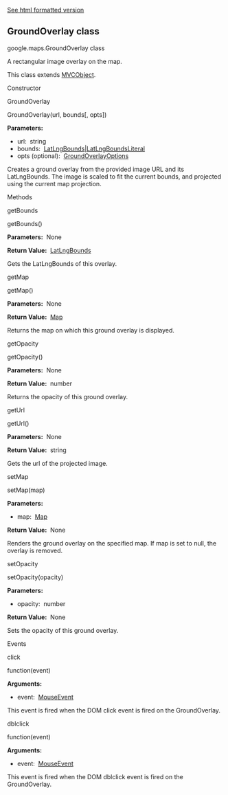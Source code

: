 [See html formatted version](https://huasofoundries.github.io/google-maps-documentation/GroundOverlay.html)


GroundOverlay class
-------------------

google.maps.GroundOverlay class

A rectangular image overlay on the map.

This class extends [MVCObject](https://github.com/amenadiel/google-maps-documentation/blob/master/docs/MVCObject.md).

Constructor

GroundOverlay

GroundOverlay(url, bounds\[, opts\])

**Parameters:** 

*   url:  string
*   bounds:  [LatLngBounds](https://github.com/amenadiel/google-maps-documentation/blob/master/docs/LatLngBounds.md)|[LatLngBoundsLiteral](https://github.com/amenadiel/google-maps-documentation/blob/master/docs/LatLngBoundsLiteral.md)
*   opts (optional):  [GroundOverlayOptions](https://github.com/amenadiel/google-maps-documentation/blob/master/docs/GroundOverlayOptions.md)

Creates a ground overlay from the provided image URL and its LatLngBounds. The image is scaled to fit the current bounds, and projected using the current map projection.

Methods

getBounds

getBounds()

**Parameters:**  None

**Return Value:**  [LatLngBounds](https://github.com/amenadiel/google-maps-documentation/blob/master/docs/LatLngBounds.md)

Gets the LatLngBounds of this overlay.

getMap

getMap()

**Parameters:**  None

**Return Value:**  [Map](https://github.com/amenadiel/google-maps-documentation/blob/master/docs/Map.md)

Returns the map on which this ground overlay is displayed.

getOpacity

getOpacity()

**Parameters:**  None

**Return Value:**  number

Returns the opacity of this ground overlay.

getUrl

getUrl()

**Parameters:**  None

**Return Value:**  string

Gets the url of the projected image.

setMap

setMap(map)

**Parameters:** 

*   map:  [Map](https://github.com/amenadiel/google-maps-documentation/blob/master/docs/Map.md)

**Return Value:**  None

Renders the ground overlay on the specified map. If map is set to null, the overlay is removed.

setOpacity

setOpacity(opacity)

**Parameters:** 

*   opacity:  number

**Return Value:**  None

Sets the opacity of this ground overlay.

Events

click

function(event)

**Arguments:** 

*   event:  [MouseEvent](https://github.com/amenadiel/google-maps-documentation/blob/master/docs/MouseEvent.md)

This event is fired when the DOM click event is fired on the GroundOverlay.

dblclick

function(event)

**Arguments:** 

*   event:  [MouseEvent](https://github.com/amenadiel/google-maps-documentation/blob/master/docs/MouseEvent.md)

This event is fired when the DOM dblclick event is fired on the GroundOverlay.